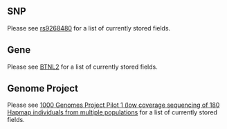 ## SNP

Please see [rs9268480](http://snp-crackle-pop.heroku.com/snps/9268480) for a list of currently stored fields.

## Gene

Please see [BTNL2](http://snp-crackle-pop.heroku.com/genes/56244) for a list of currently stored fields.

## Genome Project

Please see [1000 Genomes Project Pilot 1 (low coverage sequencing of 180 Hapmap individuals from multiple populations](http://snp-crackle-pop.heroku.com/genome_projects/28911) for a list of currently stored fields.